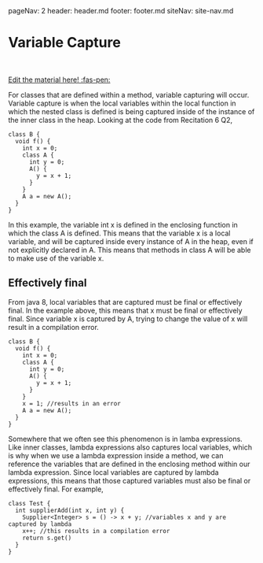 <frontmatter>
  pageNav: 2
  header: header.md
  footer: footer.md
  siteNav: site-nav.md
</frontmatter>

<br> 

# Variable Capture
<br> 

<!-- DO NOT DELETE THIS LINK AND PLEASE WRITE BELOW THIS LINK-->
[Edit the material here! :fas-pen:](https://github.com/nus-cs2030/1920-s2/edit/master/contents/textbook/lecture07/VariableCapture.md)
<!-- DO NOT DELETE THIS LINK AND PLEASE WRITE BELOW THIS LINK-->

For classes that are defined within a method, variable capturing will occur. Variable capture is when the local variables within the
local function in which the nested class is defined is being captured inside of the instance of the inner class in the heap.
Looking at the code from Recitation 6 Q2,
```
class B {
  void f() {
    int x = 0;
    class A {
      int y = 0;
      A() {
        y = x + 1;
      }
    }
    A a = new A();
  }
}
```
In this example, the variable int x is defined in the enclosing function in which the class A is defined. This means that the variable x
is a local variable, and will be captured inside every instance of A in the heap, even if not explicitly declared in A. This means that
methods in class A will be able to make use of the variable x.

## Effectively final
From java 8, local variables that are captured must be final or effectively final. In the example above, this means that x must be final
or effectively final. Since variable x is captured by A, trying to change the value of x will result in a compilation error.
```
class B {
  void f() {
    int x = 0;
    class A {
      int y = 0;
      A() {
        y = x + 1;
      }
    }
    x = 1; //results in an error
    A a = new A();
  }
}
```
Somewhere that we often see this phenomenon is in lamba expressions. Like inner classes, lambda expressions also captures local
variables, which is why when we use a lambda expression inside a method, we can reference the variables that are defined in the
enclosing method within our lambda expression. Since local variables are captured by lambda expressions, this means that those
captured variables must also be final or effectively final. For example,
```
class Test {
  int supplierAdd(int x, int y) {
    Supplier<Integer> s = () -> x + y; //variables x and y are captured by lambda
    x++; //this results in a compilation error
    return s.get()
  }
}
```
